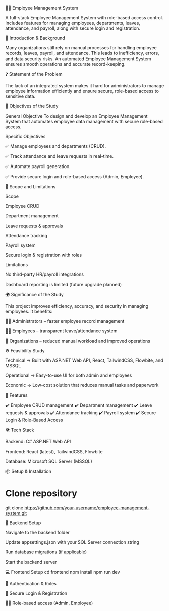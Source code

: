 👨‍💼 Employee Management System






A full-stack Employee Management System with role-based access control.
Includes features for managing employees, departments, leaves, attendance, and payroll, along with secure login and registration.

📖 Introduction & Background

Many organizations still rely on manual processes for handling employee records, leaves, payroll, and attendance. This leads to inefficiency, errors, and data security risks. An automated Employee Management System ensures smooth operations and accurate record-keeping.

❓ Statement of the Problem

The lack of an integrated system makes it hard for administrators to manage employee information efficiently and ensure secure, role-based access to sensitive data.

🎯 Objectives of the Study

General Objective
To design and develop an Employee Management System that automates employee data management with secure role-based access.

Specific Objectives

✅ Manage employees and departments (CRUD).

✅ Track attendance and leave requests in real-time.

✅ Automate payroll generation.

✅ Provide secure login and role-based access (Admin, Employee).

📌 Scope and Limitations

Scope

Employee CRUD

Department management

Leave requests & approvals

Attendance tracking

Payroll system

Secure login & registration with roles

Limitations

No third-party HR/payroll integrations

Dashboard reporting is limited (future upgrade planned)

🌍 Significance of the Study

This project improves efficiency, accuracy, and security in managing employees. It benefits:

👨‍💼 Administrators – faster employee record management

👩‍💻 Employees – transparent leave/attendance system

🏢 Organizations – reduced manual workload and improved operations

⚙️ Feasibility Study

Technical → Built with ASP.NET Web API, React, TailwindCSS, Flowbite, and MSSQL

Operational → Easy-to-use UI for both admin and employees

Economic → Low-cost solution that reduces manual tasks and paperwork

🚀 Features

✔️ Employee CRUD management
✔️ Department management
✔️ Leave requests & approvals
✔️ Attendance tracking
✔️ Payroll system
✔️ Secure Login & Role-Based Access

🛠 Tech Stack

Backend: C# ASP.NET Web API

Frontend: React (latest), TailwindCSS, Flowbite

Database: Microsoft SQL Server (MSSQL)

📦 Setup & Installation
# Clone repository
git clone https://github.com/your-username/employee-management-system.git

🔧 Backend Setup

Navigate to the backend folder

Update appsettings.json with your SQL Server connection string

Run database migrations (if applicable)

Start the backend server

💻 Frontend Setup
cd frontend
npm install
npm run dev

🔐 Authentication & Roles

🔑 Secure Login & Registration

👨‍💼 Role-based access (Admin, Employee)
